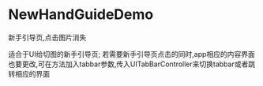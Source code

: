 # NewHandGuideDemo
新手引导页,点击图片消失

适合于UI给切图的新手引导页;
若需要新手引导页点击的同时,app相应的内容界面也要更改,可在方法加入tabbar参数,传入UITabBarController来切换tabbar或者跳转相应的界面

